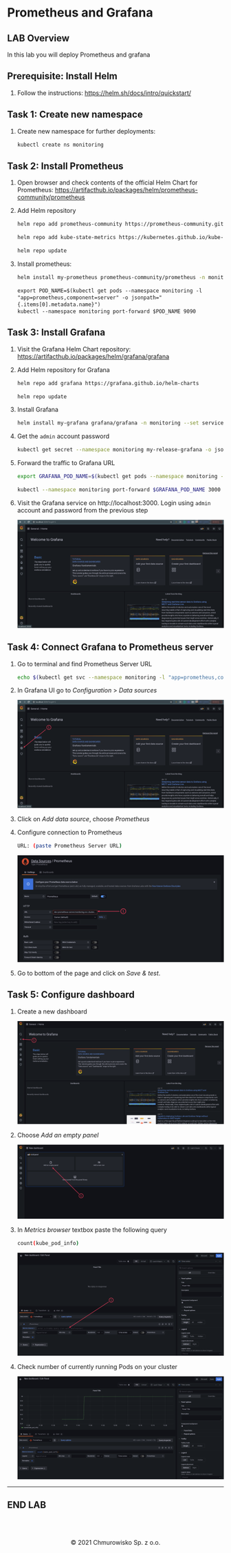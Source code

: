 # Prometheus and Grafana

## LAB Overview

In this lab you will deploy Prometheus and grafana

## Prerequisite: Install Helm

1. Follow the instructions: https://helm.sh/docs/intro/quickstart/

## Task 1: Create new namespace

1. Create new namespace for further deployments:

    ```bash
    kubectl create ns monitoring
    ```

## Task 2: Install Prometheus

1. Open browser and check contents of the official Helm Chart for Prometheus: https://artifacthub.io/packages/helm/prometheus-community/prometheus

1. Add Helm repository

    ```bash
    helm repo add prometheus-community https://prometheus-community.github.io/helm-charts
    ```

    ```bash
    helm repo add kube-state-metrics https://kubernetes.github.io/kube-state-metrics
    ```

    ```bash
    helm repo update
    ```

1. Install prometheus:

    ```bash
    helm install my-prometheus prometheus-community/prometheus -n monitoring
    ```
    ```
    export POD_NAME=$(kubectl get pods --namespace monitoring -l "app=prometheus,component=server" -o jsonpath="{.items[0].metadata.name}")
    kubectl --namespace monitoring port-forward $POD_NAME 9090
    ```

## Task 3: Install Grafana

1. Visit the Grafana Helm Chart repository: https://artifacthub.io/packages/helm/grafana/grafana

1. Add Helm repository for Grafana

    ```bash
    helm repo add grafana https://grafana.github.io/helm-charts
    ```

    ```bash
    helm repo update
    ```

1. Install Grafana

    ```bash
    helm install my-grafana grafana/grafana -n monitoring --set service.type=LoadBalance
    ```

1. Get the `admin` account password

    ```bash
    kubectl get secret --namespace monitoring my-release-grafana -o jsonpath="{.data.admin-password}" | base64 --decode ; echo
    ```

1. Forward the traffic to Grafana URL

    ```bash
    export GRAFANA_POD_NAME=$(kubectl get pods --namespace monitoring -l "app.kubernetes.io/name=grafana,app.kubernetes.io/instance=my-release" -o jsonpath="{.items[0].metadata.name}")
    ```

    ```bash
    kubectl --namespace monitoring port-forward $GRAFANA_POD_NAME 3000
    ```

1. Visit the Grafana service on http://localhost:3000. Login using `admin` account and password from the previous step

    ![img](./img/01-grafana-main.png)

## Task 4: Connect Grafana to Prometheus server

1. Go to terminal and find Prometheus Server URL

    ```bash
    echo $(kubectl get svc --namespace monitoring -l "app=prometheus,component=server" -o jsonpath="{.items[0].metadata.name}").monitoring.svc.cluster.local
    ```

1. In Grafana UI go to _Configuration_ > _Data sources_

    ![img](./img/02-add-data-source.png)

1. Click on _Add data source_, choose _Prometheus_

1. Configure connection to Prometheus

    ```bash
    URL: (paste Prometheus Server URL)
    ```

    ![img](./img/03-prometheus-config.png)

1. Go to bottom of the page and click on _Save & test_.

## Task 5: Configure dashboard

1. Create a new dashboard

    ![img](./img/04-add-new-dashboard.png)

1. Choose _Add an empty panel_

    ![img](./img/05-add-empty-panel.png)

1. In _Metrics browser_ textbox paste the following query

    ```bash
    count(kube_pod_info)
    ```

    ![img](./img/06-new-dashboard-window.png)

1. Check number of currently running Pods on your cluster

    ![img](./img/07-basic-query-result.png)

---

## END LAB

<br><br>

<center><p>&copy; 2021 Chmurowisko Sp. z o.o.<p></center>
